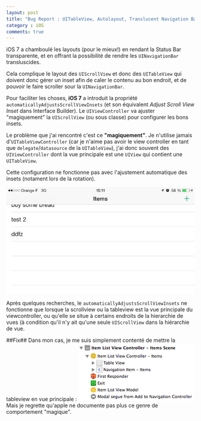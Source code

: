 ```yaml
---
layout: post
title: "Bug Report : UITableView, Autolayout, Translucent Navigation Bar et Rotation"
category : iOS
comments: true
---
```


iOS 7 a chamboulé les layouts (pour le mieux!) en rendant la Status Bar transparente, et en offrant la possibilité de rendre les `UINavigationBar` transluscides.

Cela complique le layout des `UIScrollView` et donc des `UITableView` qui doivent donc gérer un inset afin de caler le contenu au bon endroit, et de pouvoir le faire scroller sour la `UINavigationBar`.

Pour faciliter les choses, **iOS 7** a introduit la propriété `automaticallyAdjustsScrollViewInsets` (et son équivalent *Adjust Scroll View Inset* dans Interface Builder). Le `UIViewController` va ajuster "magiquement" la `UIScrollView` (ou sous classe) pour configurer les bons insets.

Le problème que j'ai rencontré c'est ce **"magiquement"**. Je n'utilise jamais d'`UITableViewController` (car je n'aime pas avoir le view controller en tant que `delegate`/`datasource` de la `UITableView`), j'ai donc souvent des `UIViewController` dont la vue principale est une `UIView` qui contient une `UITableView`.

Cette configuration ne fonctionne pas avec l'ajustement automatique des insets (notament lors de la rotation).

![tableview autolayout fail](/assets/tableview-autolayout-fail.png)

Après quelques recherches, le `automaticallyAdjustsScrollViewInsets` ne fonctionne que lorsque la scrollview ou la tableview est la vue principale du viewcontroller, ou qu'elle se situe à certains endroits de la hierarchie de vues (à condition qu'il n'y ait qu'une seule `UIScrollView` dans la hiérarchie de vue.

##Fix##
Dans mon cas, je me suis simplement contenté de mettre la tableview en vue principale :
![tableview main view](/assets/uitableview-main-view.png)
Mais je regrette qu'apple ne documente pas plus ce genre de comportement "magique".

